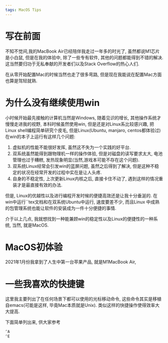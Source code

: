 ```yaml
---
tags: MacOS Tips
---
```




# 写在前面

不知不觉间,我的MacBook Air已经陪伴我走过一年多的时光了, 虽然都说M1芯片是小白鼠, 但是在我的体验中, 除了一些专有软件, 其他的问题都能得到不错的解决. 这当然要归功于无私奉献的开发者们以及Stack Overflow的热心人们. 

在从零开始配置Mac的时候当然也走了很多弯路, 但是现在我能说在配置Mac方面也算是驾轻就熟. 









# 为什么没有继续使用win

小时候开始最先接触的计算机当然是Windows, 随着见识的增长, 其他操作系统才慢慢走进我的视野, 本科时候虽然使用win, 但是还是对Linux系比较感兴趣, 把Linux shell编程简单研究个皮毛, 但是Linux(Ubuntu, manjaro, centos都体验过)在win的本子上运行有这样几个问题:

1.   虚拟机的性能不能很好发挥, 虽然这不失为一个实践的好平台.
2.   双系统虽然能得到跟物理机一样的操作体验, 但是对磁盘的读写要求太大, 电池管理也过于糟糕, 发热现象明显(当然,游戏本可能不存在这个问题).
3.   双系统Linux经常会引发win的蓝屏问题, 虽然之后得到了解决, 但是这种不稳定的状况在经常开发的过程中实在是让人头疼. 
4.   自身的不稳定性, 上次更新Linux内核之后, 直接卡住不动了, 遇到这样的情况重装才是最直接有效的办法.

但是, Linux的优越性以及进行编程开发时候的便捷高效还是让我十分垂涎的. 在win中运行``tex文档和在双系统Ubuntu中运行, 速度要差不少, 而且Linux 中成熟的包管理系统也能让软件的安装成为一件十分便捷的事情. 

介于以上几点, 我就想找到一种能兼顾win的稳定性以及Linux的便捷性的一种系统, 当然, 就是MacOS. 

# MacOS初体验

2021年1月份我拿到了人生中第一台苹果产品, 就是M1MacBook Air, 





# 一些我喜欢的快捷键

这里我主要列出了在任何场景下都可以使用的光标移动命令, 这些命令其实是移植自emacs(可能是这样, 毕竟Mac本质就是Unix). 类似这样的快捷操作使得效率大大提高.

下面简单列出来, 供大家参考

```c
^A
^E
    
```

